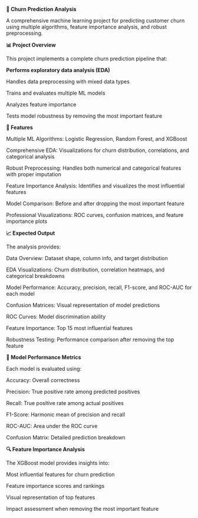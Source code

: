 **🔮 Churn Prediction Analysis**

A comprehensive machine learning project for predicting customer churn using multiple algorithms, feature importance analysis, and robust preprocessing.

**📊 Project Overview**

This project implements a complete churn prediction pipeline that:

**Performs exploratory data analysis (EDA)**

Handles data preprocessing with mixed data types

Trains and evaluates multiple ML models

Analyzes feature importance

Tests model robustness by removing the most important feature

**🚀 Features**

Multiple ML Algorithms: Logistic Regression, Random Forest, and XGBoost

Comprehensive EDA: Visualizations for churn distribution, correlations, and categorical analysis

Robust Preprocessing: Handles both numerical and categorical features with proper imputation

Feature Importance Analysis: Identifies and visualizes the most influential features

Model Comparison: Before and after dropping the most important feature

Professional Visualizations: ROC curves, confusion matrices, and feature importance plots


**📈 Expected Output**

The analysis provides:

Data Overview: Dataset shape, column info, and target distribution

EDA Visualizations: Churn distribution, correlation heatmaps, and categorical breakdowns

Model Performance: Accuracy, precision, recall, F1-score, and ROC-AUC for each model

Confusion Matrices: Visual representation of model predictions

ROC Curves: Model discrimination ability

Feature Importance: Top 15 most influential features

Robustness Testing: Performance comparison after removing the top feature

**🎯 Model Performance Metrics**

Each model is evaluated using:

Accuracy: Overall correctness

Precision: True positive rate among predicted positives

Recall: True positive rate among actual positives

F1-Score: Harmonic mean of precision and recall

ROC-AUC: Area under the ROC curve

Confusion Matrix: Detailed prediction breakdown

**🔍 Feature Importance Analysis**

The XGBoost model provides insights into:

Most influential features for churn prediction

Feature importance scores and rankings

Visual representation of top features

Impact assessment when removing the most important feature
